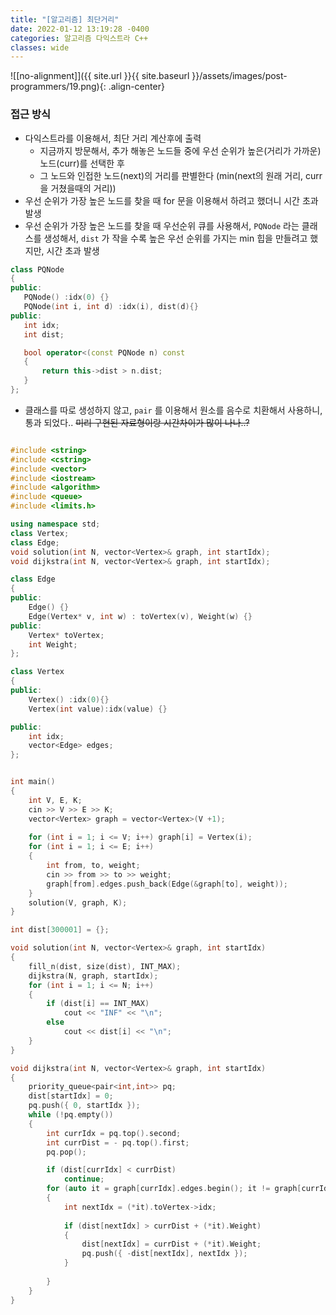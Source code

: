 ```yaml
---
title: "[알고리즘] 최단거리"
date: 2022-01-12 13:19:28 -0400
categories: 알고리즘 다익스트라 C++
classes: wide
---
```


![[no-alignment]]({{ site.url }}{{ site.baseurl }}/assets/images/post-programmers/19.png){: .align-center}


### 접근 방식

- 다익스트라를 이용해서, 최단 거리 계산후에 출력
  - 지금까지 방문해서, 추가 해놓은 노드들 중에 우선 순위가 높은(거리가 가까운) 노드(curr)를 선택한 후
  - 그 노드와 인접한 노드(next)의 거리를 판별한다 (min(next의 원래 거리, curr을 거쳤을때의 거리))
- 우선 순위가 가장 높은 노드를 찾을 때 for 문을 이용해서 하려고 했더니 시간 초과 발생
- 우선 순위가 가장 높은 노드를 찾을 때 우선순위 큐를 사용해서, `PQNode` 라는 클래스를 생성해서, `dist` 가 작을 수록 높은 우선 순위를 가지는 min 힙을 만들려고 했지만, 시간 초과 발생

```cpp
class PQNode
{
public:
   PQNode() :idx(0) {}
   PQNode(int i, int d) :idx(i), dist(d){}
public:
   int idx;
   int dist;

   bool operator<(const PQNode n) const
   {
       return this->dist > n.dist;
   }
};
```

- 클래스를 따로 생성하지 않고, `pair` 를 이용해서 원소를 음수로 치환해서 사용하니, 통과 되었다.. ~~미리 구현된 자료형이랑 시간차이가 많이 나나..?~~


```cpp

#include <string>
#include <cstring>
#include <vector>
#include <iostream>
#include <algorithm>
#include <queue>
#include <limits.h>

using namespace std;
class Vertex;
class Edge;
void solution(int N, vector<Vertex>& graph, int startIdx);
void dijkstra(int N, vector<Vertex>& graph, int startIdx);

class Edge
{
public:
    Edge() {}
    Edge(Vertex* v, int w) : toVertex(v), Weight(w) {}
public:
    Vertex* toVertex;
    int Weight;
};

class Vertex
{
public:
    Vertex() :idx(0){}
    Vertex(int value):idx(value) {}

public:
    int idx;
    vector<Edge> edges;
};


int main()
{
    int V, E, K;
    cin >> V >> E >> K;
    vector<Vertex> graph = vector<Vertex>(V +1);
    
    for (int i = 1; i <= V; i++) graph[i] = Vertex(i);
    for (int i = 1; i <= E; i++)
    {
        int from, to, weight;
        cin >> from >> to >> weight;
        graph[from].edges.push_back(Edge(&graph[to], weight));
    }
    solution(V, graph, K);
}

int dist[300001] = {};

void solution(int N, vector<Vertex>& graph, int startIdx)
{
    fill_n(dist, size(dist), INT_MAX);
    dijkstra(N, graph, startIdx);
    for (int i = 1; i <= N; i++)
    {
        if (dist[i] == INT_MAX)
            cout << "INF" << "\n";
        else
            cout << dist[i] << "\n";
    }
}

void dijkstra(int N, vector<Vertex>& graph, int startIdx)
{
    priority_queue<pair<int,int>> pq;
    dist[startIdx] = 0;
    pq.push({ 0, startIdx });
    while (!pq.empty())
    {
        int currIdx = pq.top().second;
        int currDist = - pq.top().first;
        pq.pop();

        if (dist[currIdx] < currDist)
            continue;
        for (auto it = graph[currIdx].edges.begin(); it != graph[currIdx].edges.end(); it++)
        {
            int nextIdx = (*it).toVertex->idx;
            
            if (dist[nextIdx] > currDist + (*it).Weight)
            {
                dist[nextIdx] = currDist + (*it).Weight;
                pq.push({ -dist[nextIdx], nextIdx });
            }
 
        }
    }
}
```


